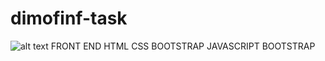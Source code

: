 # dimofinf-task
![alt text](https://github.com/mo-said/dimofinf-task/blob/master/img/logo.png)
FRONT END
HTML
CSS
BOOTSTRAP
JAVASCRIPT
BOOTSTRAP
